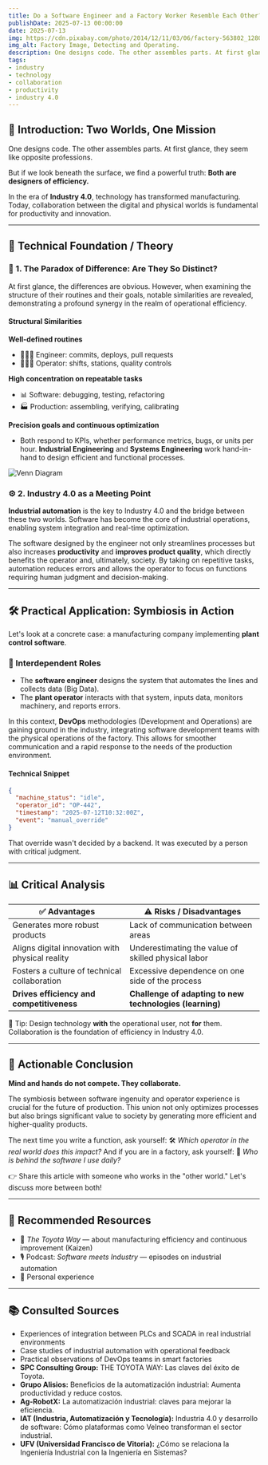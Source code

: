 ```yaml
---
title: Do a Software Engineer and a Factory Worker Resemble Each Other?
publishDate: 2025-07-13 00:00:00
date: 2025-07-13
img: https://cdn.pixabay.com/photo/2014/12/11/03/06/factory-563802_1280.jpg
img_alt: Factory Image, Detecting and Operating.
description: One designs code. The other assembles parts. At first glance, they seem like opposite professions.
tags:
- industry
- technology
- collaboration
- productivity
- industry 4.0
---
```


## 🧩 Introduction: Two Worlds, One Mission

One designs code. The other assembles parts.
At first glance, they seem like opposite professions.

But if we look beneath the surface, we find a powerful truth:
**Both are designers of efficiency.**

In the era of **Industry 4.0**, technology has transformed manufacturing. Today, collaboration between the digital and physical worlds is fundamental for productivity and innovation.

---

## 🔬 Technical Foundation / Theory

### 🔄 1. The Paradox of Difference: Are They So Distinct?

At first glance, the differences are obvious. However, when examining the structure of their routines and their goals, notable similarities are revealed, demonstrating a profound synergy in the realm of operational efficiency.

#### Structural Similarities

**Well-defined routines**

- 🧑🏽‍💻 Engineer: commits, deploys, pull requests
- 👨🏼‍🏭 Operator: shifts, stations, quality controls

**High concentration on repeatable tasks**

- 📊 Software: debugging, testing, refactoring
- 🏭 Production: assembling, verifying, calibrating

**Precision goals and continuous optimization**

- Both respond to KPIs, whether performance metrics, bugs, or units per hour. **Industrial Engineering** and **Systems Engineering** work hand-in-hand to design efficient and functional processes.

![Venn Diagram](https://i.postimg.cc/TPVgbyVq/sofware-and-operator.png)

### ⚙️ 2. Industry 4.0 as a Meeting Point

**Industrial automation** is the key to Industry 4.0 and the bridge between these two worlds. Software has become the core of industrial operations, enabling system integration and real-time optimization.

The software designed by the engineer not only streamlines processes but also increases **productivity** and **improves product quality**, which directly benefits the operator and, ultimately, society. By taking on repetitive tasks, automation reduces errors and allows the operator to focus on functions requiring human judgment and decision-making.

---

## 🛠️ Practical Application: Symbiosis in Action

Let's look at a concrete case: a manufacturing company implementing **plant control software**.

### 🎯 Interdependent Roles

- The **software engineer** designs the system that automates the lines and collects data (Big Data).
- The **plant operator** interacts with that system, inputs data, monitors machinery, and reports errors.

In this context, **DevOps** methodologies (Development and Operations) are gaining ground in the industry, integrating software development teams with the physical operations of the factory. This allows for smoother communication and a rapid response to the needs of the production environment.

#### Technical Snippet

```json
{
  "machine_status": "idle",
  "operator_id": "OP-442",
  "timestamp": "2025-07-12T10:32:00Z",
  "event": "manual_override"
}
````

That override wasn't decided by a backend. It was executed by a person with critical judgment.

---

## 📊 Critical Analysis

| ✅ Advantages                                  | ⚠️ Risks / Disadvantages                                   |
| ----------------------------------------- | ---------------------------------------------------------- |
| Generates more robust products            | Lack of communication between areas                        |
| Aligns digital innovation with physical reality | Underestimating the value of skilled physical labor        |
| Fosters a culture of technical collaboration | Excessive dependence on one side of the process            |
| **Drives efficiency and competitiveness** | **Challenge of adapting to new technologies (learning)** |

🎯 Tip: Design technology **with** the operational user, not **for** them. Collaboration is the foundation of efficiency in Industry 4.0.

---

## 🎯 Actionable Conclusion

**Mind and hands do not compete. They collaborate.**

The symbiosis between software ingenuity and operator experience is crucial for the future of production. This union not only optimizes processes but also brings significant value to society by generating more efficient and higher-quality products.

The next time you write a function, ask yourself:
🛠 *Which operator in the real world does this impact?*
And if you are in a factory, ask yourself:
🧠 *Who is behind the software I use daily?*

👉 Share this article with someone who works in the "other world." Let's discuss more between both\!

---

## 🧠 Recommended Resources

- 📖 *The Toyota Way* — about manufacturing efficiency and continuous improvement (Kaizen)
- 🎙️ Podcast: *Software meets Industry* — episodes on industrial automation
- 💼 Personal experience

---

## 📚 Consulted Sources

- Experiences of integration between PLCs and SCADA in real industrial environments
- Case studies of industrial automation with operational feedback
- Practical observations of DevOps teams in smart factories
- **SPC Consulting Group:** THE TOYOTA WAY: Las claves del éxito de Toyota.
- **Grupo Alisios:** Beneficios de la automatización industrial: Aumenta productividad y reduce costos.
- **Ag-RobotX:** La automatización industrial: claves para mejorar la eficiencia.
- **IAT (Industria, Automatización y Tecnología):** Industria 4.0 y desarrollo de software: Cómo plataformas como Velneo transforman el sector industrial.
- **UFV (Universidad Francisco de Vitoria):** ¿Cómo se relaciona la Ingeniería Industrial con la Ingeniería en Sistemas?
